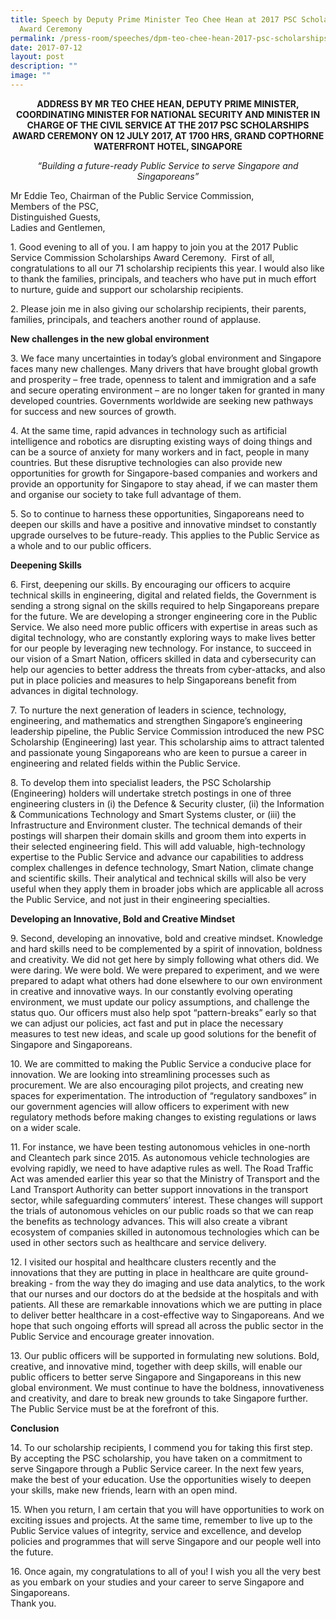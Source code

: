 ```yaml
---
title: Speech by Deputy Prime Minister Teo Chee Hean at 2017 PSC Scholarships
  Award Ceremony
permalink: /press-room/speeches/dpm-teo-chee-hean-2017-psc-scholarships-award-ceremony/
date: 2017-07-12
layout: post
description: ""
image: ""
---
```

<div style="text-align:center"><strong>
ADDRESS BY MR TEO CHEE HEAN, DEPUTY PRIME MINISTER, COORDINATING MINISTER FOR NATIONAL SECURITY AND MINISTER IN CHARGE OF THE CIVIL SERVICE AT THE 2017 PSC SCHOLARSHIPS AWARD CEREMONY ON 12 JULY 2017, AT 1700 HRS, GRAND COPTHORNE WATERFRONT HOTEL, SINGAPORE <br></strong>

*“Building a future-ready Public Service to serve Singapore and Singaporeans”*
	</div>
	
Mr Eddie Teo, Chairman of the Public Service Commission,  
Members of the PSC,  
Distinguished Guests,  
Ladies and Gentlemen,

1\. Good evening to all of you. I am happy to join you at the 2017 Public Service Commission Scholarships Award Ceremony.&nbsp; First of all, congratulations to all our 71 scholarship recipients this year. I would also like to thank the families, principals, and teachers who have put in much effort to nurture, guide and support our scholarship recipients.  
  
2\. Please join me in also giving our scholarship recipients, their parents, families, principals, and teachers another round of applause.

**New challenges in the new global environment**

3\. We face many uncertainties in today’s global environment and Singapore faces many new challenges. Many drivers that have brought global growth and prosperity – free trade, openness to talent and immigration and a safe and secure operating environment – are no longer taken for granted in many developed countries. Governments worldwide are seeking new pathways for success and new sources of growth.&nbsp;&nbsp;&nbsp;

4\. At the same time, rapid advances in technology such as artificial intelligence and robotics are disrupting existing ways of doing things and can be a source of anxiety for many workers and in fact, people in many countries. But these disruptive technologies can also provide new opportunities for growth for Singapore-based companies and workers and provide an opportunity for Singapore to stay ahead, if we can master them and organise our society to take full advantage of them.&nbsp;

5\. So to continue to harness these opportunities, Singaporeans need to deepen our skills and have a positive and innovative mindset to constantly upgrade ourselves to be future-ready. This applies to the Public Service as a whole and to our public officers.

**Deepening Skills**

6\. First, deepening our skills. By encouraging our officers to acquire technical skills in engineering, digital and related fields, the Government is sending a strong signal on the skills required to help Singaporeans prepare for the future. We are developing a stronger engineering core in the Public Service. We also need more public officers with expertise in areas such as digital technology, who are constantly exploring ways to make lives better for our people by leveraging new technology. For instance, to succeed in our vision of a Smart Nation, officers skilled in data and cybersecurity can help our agencies to better address the threats from cyber-attacks, and also put in place policies and measures to help Singaporeans benefit from advances in digital technology.

7\. To nurture the next generation of leaders in science, technology, engineering, and mathematics and strengthen Singapore’s engineering leadership pipeline, the Public Service Commission introduced the new PSC Scholarship (Engineering) last year. This scholarship aims to attract talented and passionate young Singaporeans who are keen to pursue a career in engineering and related fields within the Public Service.&nbsp;

8\. To develop them into specialist leaders, the PSC Scholarship (Engineering) holders will undertake stretch postings in one of three engineering clusters in (i) the Defence &amp; Security cluster, (ii) the Information &amp; Communications Technology and Smart Systems cluster, or (iii) the Infrastructure and Environment cluster. The technical demands of their postings will sharpen their domain skills and groom them into experts in their selected engineering field. This will add valuable, high-technology expertise to the Public Service and advance our capabilities to address complex challenges in defence technology, Smart Nation, climate change and scientific skills. Their analytical and technical skills will also be very useful when they apply them in broader jobs which are applicable all across the Public Service, and not just in their engineering specialties.

**Developing an Innovative, Bold and Creative Mindset**&nbsp;

9\. Second, developing an innovative, bold and creative mindset. Knowledge and hard skills need to be complemented by a spirit of innovation, boldness and creativity. We did not get here by simply following what others did. We were daring. We were bold. We were prepared to experiment, and we were prepared to adapt what others had done elsewhere to our own environment in creative and innovative ways. In our constantly evolving operating environment, we must update our policy assumptions, and challenge the status quo. Our officers must also help spot “pattern-breaks” early so that we can adjust our policies, act fast and put in place the necessary measures to test new ideas, and scale up good solutions for the benefit of Singapore and Singaporeans.&nbsp;

10\. We are committed to making the Public Service a conducive place for innovation. We are looking into streamlining processes such as procurement. We are also encouraging pilot projects, and creating new spaces for experimentation. The introduction of “regulatory sandboxes” in our government agencies will allow officers to experiment with new regulatory methods before making changes to existing regulations or laws on a wider scale.&nbsp;

11\. For instance, we have been testing autonomous vehicles in one-north and Cleantech park since 2015. As autonomous vehicle technologies are evolving rapidly, we need to have adaptive rules as well. The Road Traffic Act was amended earlier this year so that the Ministry of Transport and the Land Transport Authority can better support innovations in the transport sector, while safeguarding commuters’ interest. These changes will support the trials of autonomous vehicles on our public roads so that we can reap the benefits as technology advances. This will also create a vibrant ecosystem of companies skilled in autonomous technologies which can be used in other sectors such as healthcare and service delivery.

12\.&nbsp;I visited our hospital and healthcare clusters recently and the innovations that they are putting in place in healthcare are quite ground-breaking - from the way they do imaging and use data analytics, to the work that our nurses and our doctors do at the bedside at the hospitals and with patients. All these are remarkable innovations which we are putting in place to deliver better healthcare in a cost-effective way to Singaporeans. And we hope that such ongoing efforts will spread all across the public sector in the Public Service and encourage greater innovation.&nbsp;

13\. Our public officers will be supported in formulating new solutions. Bold, creative, and innovative mind, together with deep skills, will enable our public officers to better serve Singapore and Singaporeans in this new global environment. We must continue to have the boldness, innovativeness and creativity, and dare to break new grounds to take Singapore further. The Public Service must be at the forefront of this.  
  
**Conclusion**

14\. To our scholarship recipients, I commend you for taking this first step. By accepting the PSC scholarship, you have taken on a commitment to serve Singapore through a Public Service career. In the next few years, make the best of your education. Use the opportunities wisely to deepen your skills, make new friends, learn with an open mind.&nbsp;

15\. When you return, I am certain that you will have opportunities to work on exciting issues and projects. At the same time, remember to live up to the Public Service values of integrity, service and excellence, and develop policies and programmes that will serve Singapore and our people well into the future.&nbsp;

16\. Once again, my congratulations to all of you! I wish you all the very best as you embark on your studies and your career to serve Singapore and Singaporeans.  
Thank you.
